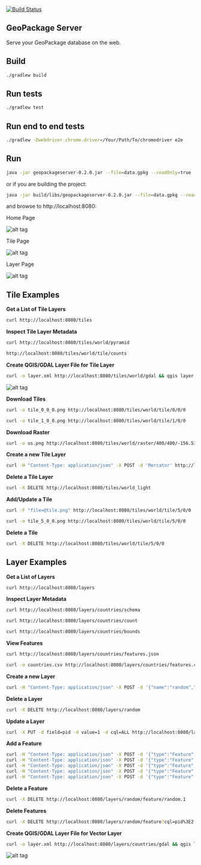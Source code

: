 [![Build Status](https://travis-ci.org/jericks/GeoPackageServer.svg?branch=master)](https://travis-ci.org/jericks/GeoPackageServer)

GeoPackage Server
--------------
Serve your GeoPackage database on the web.

Build
-----

```bash
./gradlew build
```

Run tests
--------------------
```bash
./gradlew test
```

Run end to end tests
--------------------
```bash
./gradlew -Dwebdriver.chrome.driver=/Your/Path/To/chromedriver e2e
```

Run
---
```bash
java -jar geopackageserver-0.2.0.jar --file=data.gpkg --readOnly=true
```

or if you are building the project:

```bash
java -jar build/libs/geopackageserver-0.2.0.jar --file=data.gpkg --readOnly=true
```

and browse to http://localhost:8080:

Home Page

![alt tag](docs/web.png)

Tile Page

![alt tag](docs/tile.png)

Layer Page

![alt tag](docs/layer.png)

Tile Examples
-------------

**Get a List of Tile Layers**

```bash
curl http://localhost:8080/tiles
```

**Inspect Tile Layer Metadata**

```bash
curl http://localhost:8080/tiles/world/pyramid
```

```bash
http://localhost:8080/tiles/world/tile/counts
```

**Create QGIS/GDAL Layer File for Tile Layer**

```bash
curl -o layer.xml http://localhost:8080/tiles/world/gdal && qgis layer.xml
```

![alt tag](docs/qgis_tile.png)

**Download Tiles**

```bash
curl -o tile_0_0_0.png http://localhost:8080/tiles/world/tile/0/0/0
```

```bash
curl -o tile_1_0_0.png http://localhost:8080/tiles/world/tile/1/0/0
```

**Download Raster**
```bash
curl -o us.png http://localhost:8080/tiles/world/raster/400/400/-156.533203,3.688855,-50.712891,56.800878
```

**Create a new Tile Layer**

```bash
curl -H "Content-Type: application/json" -X POST -d 'Mercator' http://localhost:8080/tiles/world_light
```

**Delete a Tile Layer**

```bash
curl -X DELETE http://localhost:8080/tiles/world_light
```

**Add/Update a Tile**

```bash
curl -F "file=@tile.png" http://localhost:8080/tiles/world/tile/5/0/0
```

```bash
curl -o tile_5_0_0.png http://localhost:8080/tiles/world/tile/5/0/0
```

**Delete a Tile**

```bash
curl -X DELETE http://localhost:8080/tiles/world/tile/5/0/0
```

Layer Examples
--------------

**Get a List of Layers**

```bash
curl http://localhost:8080/layers
```

**Inspect Layer Metadata**

```bash
curl http://localhost:8080/layers/countries/schema
```

```bash
curl http://localhost:8080/layers/countries/count
```

```bash
curl http://localhost:8080/layers/countries/bounds
```

**View Features**

```bash
curl http://localhost:8080/layers/countries/features.json
```

```bash
curl -o countries.csv http://localhost:8080/layers/countries/features.csv
```

**Create a new Layer**

```bash
curl -H "Content-Type: application/json" -X POST -d '{"name":"random","projection": "EPSG:4326","geometry": "geom","fields":[{"name":"geom","type":"Point","projection":"EPSG:4326"},{"name":"pid","type":"int"}]}' http://localhost:8080/layers/random
```

**Delete a Layer**

```bash
curl -X DELETE http://localhost:8080/layers/random
```

**Update a Layer**

```bash
curl -X PUT -d field=pid -d value=1 -d cql=ALL http://localhost:8080/layers/random
```

**Add a Feature**

```bash
curl -H "Content-Type: application/json" -X POST -d '{"type":"Feature","geometry":{"type":"Point","coordinates":[1,2]},"properties":{"pid":1}}' http://localhost:8080/layers/random/feature
curl -H "Content-Type: application/json" -X POST -d '{"type":"Feature","geometry":{"type":"Point","coordinates":[2,3]},"properties":{"pid":2}}' http://localhost:8080/layers/random/feature
curl -H "Content-Type: application/json" -X POST -d '{"type":"Feature","geometry":{"type":"Point","coordinates":[3,4]},"properties":{"pid":3}}' http://localhost:8080/layers/random/feature
curl -H "Content-Type: application/json" -X POST -d '{"type":"Feature","geometry":{"type":"Point","coordinates":[5,6]},"properties":{"pid":4}}' http://localhost:8080/layers/random/feature
curl -H "Content-Type: application/json" -X POST -d '{"type":"Feature","geometry":{"type":"Point","coordinates":[7,8]},"properties":{"pid":5}}' http://localhost:8080/layers/random/feature
```

**Delete a Feature**

```bash
curl -X DELETE http://localhost:8080/layers/random/feature/random.1
```

**Delete Features**

```bash
curl -X DELETE http://localhost:8080/layers/random/feature?cql=pid%3E2
```

**Create QGIS/GDAL Layer File for Vector Layer**

```bash
curl -o layer.xml http://localhost:8080/layers/countries/gdal && qgis layer.xml
```

![alt tag](docs/qgis_layer.png)
